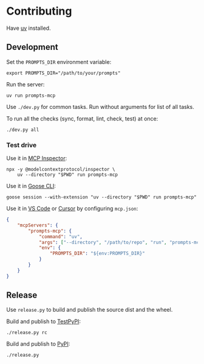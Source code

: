 # Contributing

Have [uv](https://docs.astral.sh/uv/getting-started/installation/) installed.

## Development

Set the `PROMPTS_DIR` environment variable:

    export PROMPTS_DIR="/path/to/your/prompts"

Run the server:

    uv run prompts-mcp

Use `./dev.py` for common tasks. Run without arguments for list of all tasks.

To run all the checks (sync, format, lint, check, test) at once:

    ./dev.py all

### Test drive

Use it in [MCP Inspector](https://modelcontextprotocol.io/docs/tools/inspector):

    npx -y @modelcontextprotocol/inspector \
        uv --directory "$PWD" run prompts-mcp

Use it in [Goose CLI](https://block.github.io/goose/docs/quickstart):

    goose session --with-extension "uv --directory "$PWD" run prompts-mcp"

Use it in [VS Code](https://code.visualstudio.com/docs/copilot/customization/mcp-servers#_add-an-mcp-server) or [Cursor](https://cursor.com/docs/context/mcp#using-mcpjson) by configuring `mcp.json`:

```json
{
    "mcpServers": {
        "prompts-mcp": {
            "command": "uv",
            "args": ["--directory", "/path/to/repo", "run", "prompts-mcp"],
            "env": {
                "PROMPTS_DIR": "${env:PROMPTS_DIR}"
            }
        }
    }
}
```

## Release

Use `release.py` to build and publish the source dist and the wheel.

Build and publish to [TestPyPI](https://test.pypi.org/project/prompts-mcp/):

    ./release.py rc

Build and publish to [PyPI](https://pypi.org/project/prompts-mcp/):

    ./release.py
